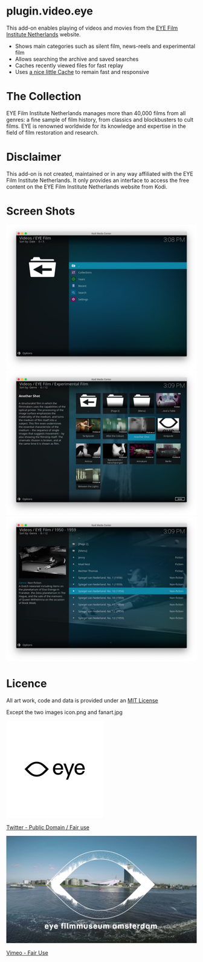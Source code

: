 # plugin.video.eye

This add-on enables playing of videos and movies from the [EYE Film Institute Netherlands](https://www.eyefilm.nl/) website.

* Shows main categories such as silent film, news-reels and experimental film
* Allows searching the archive and saved searches
* Caches recently viewed files for fast replay 
* Uses [a nice little Cache](https://github.com/FraserChapman/cache) to remain fast and responsive

# The Collection

EYE Film Institute Netherlands manages more than 40,000 films from all genres: a fine sample of film history, from classics and blockbusters to cult films.
EYE is renowned worldwide for its knowledge and expertise in the field of film restoration and research.

# Disclaimer 

This add-on is not created, maintained or in any way affiliated with the EYE Film Institute Netherlands. It only provides an interface to access the free content on the EYE Film Institute Netherlands website from Kodi.

# Screen Shots

![ss1](resources/media/ss1.jpg)
![ss2](resources/media/ss2.jpg)
![ss3](resources/media/ss3.jpg)

# Licence 

All art work, code and data is provided under an [MIT License](https://github.com/FraserChapman/plugin.video.eye/blob/master/LICENSE.txt)

Except the two images icon.png and fanart.jpg

![icon.png](resources/icon.png)

[Twitter - Public Domain / Fair use](https://twitter.com/eye_film)

![fanart.jpg](resources/fanart.jpg)

[Vimeo - Fair Use](https://i.vimeocdn.com/video/574953203.jpg?mw=1920&mh=1080&q=70)

